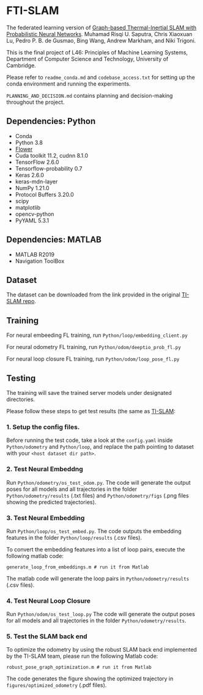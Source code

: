 # FTI-SLAM

The federated learning version of [Graph-based Thermal-Inertial SLAM with Probabilistic Neural Networks](https://arxiv.org/abs/2104.07196).
Muhamad Risqi U. Saputra, Chris Xiaoxuan Lu, Pedro P. B. de Gusmao, Bing Wang, Andrew Markham, and Niki Trigoni.  

This is the final project of L46: Principles of Machine Learning Systems, Department of Computer Science and Technology, University of Cambridge.

Please refer to `readme_conda.md` and  `codebase_access.txt` for setting up the conda environment and running the experiments.

`PLANNING_AND_DECISION.md` contains planning and decision-making throughout the project.

## Dependencies: Python
- Conda
- Python 3.8
- [Flower](https://flower.dev/)
- Cuda toolkit 11.2, cudnn 8.1.0
- TensorFlow 2.6.0
- Tensorflow-probability 0.7
- Keras 2.6.0
- keras-mdn-layer
- NumPy 1.21.0
- Protocol Buffers 3.20.0
- scipy
- matplotlib
- opencv-python
- PyYAML 5.3.1

## Dependencies: MATLAB
- MATLAB R2019
- Navigation ToolBox

## Dataset
The dataset can be downloaded from the link provided in the original [TI-SLAM repo](https://github.com/risqiutama/ti-slam?tab=readme-ov-file#dataset).

## Training

For neural embeeding FL training, run `Python/loop/embedding_client.py`

For neural odometry FL training, run `Python/odom/deeptio_prob_fl.py`

For neural loop closure FL training, run `Python/odom/loop_pose_fl.py`

## Testing
The training will save the trained server models under designated directories.

Please follow these steps to get test results (the same as [TI-SLAM](https://github.com/risqiutama/ti-slam?tab=readme-ov-file#testing):

### 1. Setup the config files.
Before running the test code, take a look at the `config.yaml` inside `Python/odometry` and `Python/loop`, and 
replace the path pointing to dataset with your `<host dataset dir path>`.

### 2. Test Neural Embeddng
Run `Python/odometry/os_test_odom.py`. The code will generate the output poses for all models and all 
trajectories in the folder `Python/odometry/results` (.txt files) and `Python/odometry/figs` (.png files showing the predicted trajectories).

### 3. Test Neural Embedding
Run `Python/loop/os_test_embed.py`. 
The code outputs the embedding features in the folder `Python/loop/results` (.csv files).

To convert the embedding features into a list of loop pairs, execute the following matlab code:
```
generate_loop_from_embeddings.m # run it from Matlab
```
The matlab code will generate the loop pairs in `Python/odometry/results` (.csv files).

###  4. Test Neural Loop Closure
Run `Python/odom/os_test_loop.py`
The code will generate the output poses for all models and all trajectories in the folder `Python/odometry/results`.

### 5. Test the SLAM back end
To optimize the odometry by using the robust SLAM back end implemented by the TI-SLAM team, please run the following Matlab code:
```
robust_pose_graph_optimization.m # run it from Matlab
```
The code generates the figure showing the optimized trajectory in `figures/optimized_odometry` (.pdf files).






